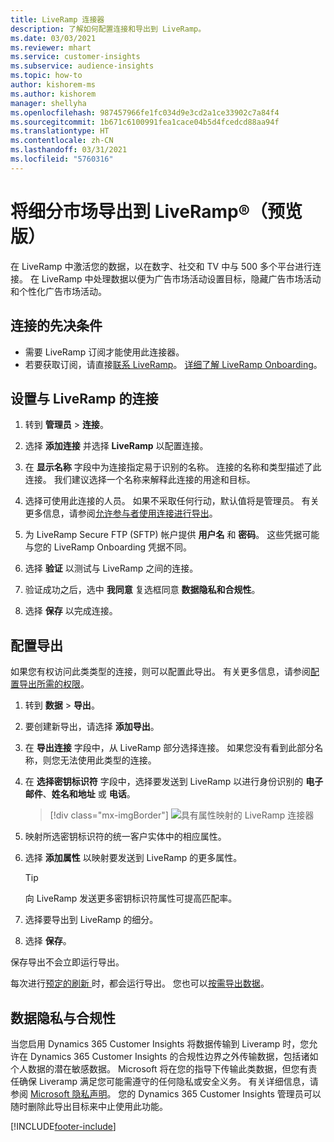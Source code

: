 ```yaml
---
title: LiveRamp 连接器
description: 了解如何配置连接和导出到 LiveRamp。
ms.date: 03/03/2021
ms.reviewer: mhart
ms.service: customer-insights
ms.subservice: audience-insights
ms.topic: how-to
author: kishorem-ms
ms.author: kishorem
manager: shellyha
ms.openlocfilehash: 987457966fe1fc034d9e3cd2a1ce33902c7a84f4
ms.sourcegitcommit: 1b671c6100991fea1cace04b5d4fcedcd88aa94f
ms.translationtype: HT
ms.contentlocale: zh-CN
ms.lasthandoff: 03/31/2021
ms.locfileid: "5760316"
---
```

# <a name="export-segments-to-liverampreg-preview"></a>将细分市场导出到 LiveRamp&reg;（预览版）

在 LiveRamp 中激活您的数据，以在数字、社交和 TV 中与 500 多个平台进行连接。 在 LiveRamp 中处理数据以便为广告市场活动设置目标，隐藏广告市场活动和个性化广告市场活动。

## <a name="prerequisites-for-a-connection"></a>连接的先决条件

- 需要 LiveRamp 订阅才能使用此连接器。
- 若要获取订阅，请直接[联系 LiveRamp](https://liveramp.com/contact/)。 [详细了解 LiveRamp Onboarding](https://liveramp.com/our-platform/data-onboarding/)。

## <a name="set-up-connection-to-liveramp"></a>设置与 LiveRamp 的连接

1. 转到 **管理员** > **连接**。

1. 选择 **添加连接** 并选择 **LiveRamp** 以配置连接。

1. 在 **显示名称** 字段中为连接指定易于识别的名称。 连接的名称和类型描述了此连接。 我们建议选择一个名称来解释此连接的用途和目标。

1. 选择可使用此连接的人员。 如果不采取任何行动，默认值将是管理员。 有关更多信息，请参阅[允许参与者使用连接进行导出](connections.md#allow-contributors-to-use-a-connection-for-exports)。

1. 为 LiveRamp Secure FTP (SFTP) 帐户提供 **用户名** 和 **密码**。
这些凭据可能与您的 LiveRamp Onboarding 凭据不同。

1. 选择 **验证** 以测试与 LiveRamp 之间的连接。

1. 验证成功之后，选中 **我同意** 复选框同意 **数据隐私和合规性**。

1. 选择 **保存** 以完成连接。

## <a name="configure-an-export"></a>配置导出

如果您有权访问此类类型的连接，则可以配置此导出。 有关更多信息，请参阅[配置导出所需的权限](export-destinations.md#set-up-a-new-export)。

1. 转到 **数据** > **导出**。

1. 要创建新导出，请选择 **添加导出**。

1. 在 **导出连接** 字段中，从 LiveRamp 部分选择连接。 如果您没有看到此部分名称，则您无法使用此类型的连接。

1. 在 **选择密钥标识符** 字段中，选择要发送到 LiveRamp 以进行身份识别的 **电子邮件**、**姓名和地址** 或 **电话**。
   > [!div class="mx-imgBorder"]
   > ![具有属性映射的 LiveRamp 连接器](media/export-liveramp-segments.png "具有属性映射的 LiveRamp 连接器")

1. 映射所选密钥标识符的统一客户实体中的相应属性。

1. 选择 **添加属性** 以映射要发送到 LiveRamp 的更多属性。

   > [!TIP]
   > 向 LiveRamp 发送更多密钥标识符属性可提高匹配率。

1. 选择要导出到 LiveRamp 的细分。

1. 选择 **保存**。

保存导出不会立即运行导出。

每次进行[预定的刷新 ](system.md#schedule-tab)时，都会运行导出。 您也可以[按需导出数据](export-destinations.md#run-exports-on-demand)。 


## <a name="data-privacy-and-compliance"></a>数据隐私与合规性

当您启用 Dynamics 365 Customer Insights 将数据传输到 Liveramp 时，您允许在 Dynamics 365 Customer Insights 的合规性边界之外传输数据，包括诸如个人数据的潜在敏感数据。 Microsoft 将在您的指导下传输此类数据，但您有责任确保 Liveramp 满足您可能需遵守的任何隐私或安全义务。 有关详细信息，请参阅 [Microsoft 隐私声明](https://go.microsoft.com/fwlink/?linkid=396732)。
您的 Dynamics 365 Customer Insights 管理员可以随时删除此导出目标来中止使用此功能。

[!INCLUDE[footer-include](../includes/footer-banner.md)]
